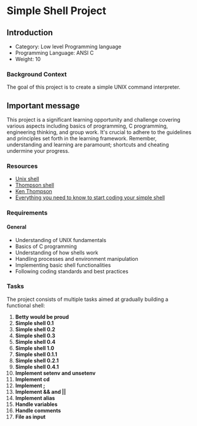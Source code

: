 # Simple Shell Project

## Introduction

* Category: Low level Programming language
* Programming Language: ANSI C
* Weight: 10

### Background Context

The goal of this project is to create a simple UNIX command interpreter.

## Important message

This project is a significant learning opportunity and challenge covering various aspects including basics of programming, C programming, engineering thinking, and group work. It's crucial to adhere to the guidelines and principles set forth in the learning framework. Remember, understanding and learning are paramount; shortcuts and cheating undermine your progress.

### Resources

* [Unix shell](https://en.wikipedia.org/wiki/Unix_shell)
* [Thompson shell](https://en.wikipedia.org/wiki/Thompson_shell)
* [Ken Thompson](https://en.wikipedia.org/wiki/Ken_Thompson)
* [Everything you need to know to start coding your simple shell](https://intranet.alxswe.com/concepts/64)

### Requirements

#### General

* Understanding of UNIX fundamentals
* Basics of C programming
* Understanding of how shells work
* Handling processes and environment manipulation
* Implementing basic shell functionalities
* Following coding standards and best practices

### Tasks

The project consists of multiple tasks aimed at gradually building a functional shell:

1. **Betty would be proud**
2. **Simple shell 0.1**
3. **Simple shell 0.2**
4. **Simple shell 0.3**
5. **Simple shell 0.4**
6. **Simple shell 1.0**
7. **Simple shell 0.1.1**
8. **Simple shell 0.2.1**
9. **Simple shell 0.4.1**
10. **Implement setenv and unsetenv**
11. **Implement cd**
12. **Implement ;**
13. **Implement && and ||**
14. **Implement alias**
15. **Handle variables**
16. **Handle comments**
17. **File as input**
